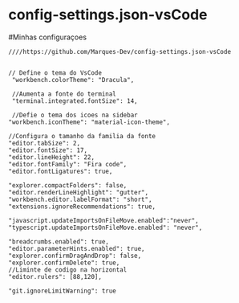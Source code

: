 # config-settings.json-vsCode
#Minhas configuraçoes

    ////https://github.com/Marques-Dev/config-settings.json-vsCode
    
    
    // Define o tema do VsCode
     "workbench.colorTheme": "Dracula",

     //Aumenta a fonte do terminal
     "terminal.integrated.fontSize": 14,

     //Defie o tema dos icoes na sidebar
    "workbench.iconTheme": "material-icon-theme",
    
    //Configura o tamanho da familia da fonte
    "editor.tabSize": 2,
    "editor.fontSize": 17,
    "editor.lineHeight": 22,
    "editor.fontFamily": "Fira code",
    "editor.fontLigatures": true,

    "explorer.compactFolders": false,
    "editor.renderLineHighlight": "gutter",
    "workbench.editor.labelFormat": "short",
    "extensions.ignoreRecommendations": true, 
    
    "javascript.updateImportsOnFileMove.enabled":"never",
    "typescript.updateImportsOnFileMove.enabled": "never",
    
    "breadcrumbs.enabled": true,
    "editor.parameterHints.enabled": true,
    "explorer.confirmDragAndDrop": false,
    "explorer.confirmDelete": true,
    //Liminte de codigo na horizontal
    "editor.rulers": [88,120],

    "git.ignoreLimitWarning": true
 
